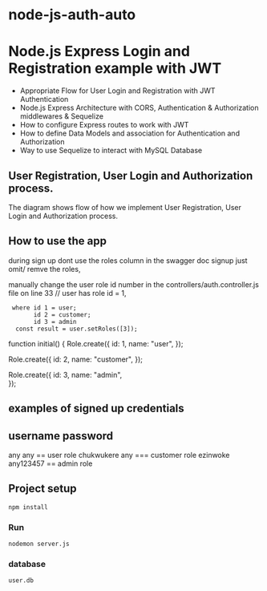 # node-js-auth-auto


# Node.js Express Login and Registration example with JWT

- Appropriate Flow for User Login and Registration with JWT Authentication
- Node.js Express Architecture with CORS, Authentication & Authorization middlewares & Sequelize
- How to configure Express routes to work with JWT
- How to define Data Models and association for Authentication and Authorization
- Way to use Sequelize to interact with MySQL Database

## User Registration, User Login and Authorization process.
The diagram shows flow of how we implement User Registration, User Login and Authorization process.

## How to use the app
during sign up dont use the roles column in the swagger
doc signup just omit/ remve the roles, 

manually  change the user role id number in the  controllers/auth.controller.js file on line 33
    // user has role id =   1, 
    
     where id 1 = user;
           id 2 = customer;
           id 3 = admin
      const result = user.setRoles([3]);


function initial() {
  Role.create({
    id: 1,
    name: "user",
  });

  Role.create({
    id: 2,
    name: "customer",
  });

  Role.create({
    id: 3,
    name: "admin",  
  });


## examples of signed up credentials

## username              password

any                   any        ==  user role
chukwukere            any        === customer role
ezinwoke              any123457  == admin role




## Project setup

```
npm install
```

### Run

```
nodemon server.js
```

### database

```
user.db
```
